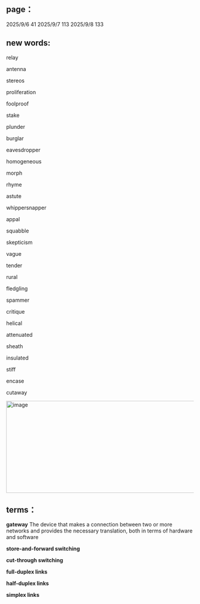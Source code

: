 ## page：
2025/9/6   41
2025/9/7  113
2025/9/8  133
## new words: 
relay 

antenna

stereos

proliferation

foolproof

stake

plunder 

burglar

eavesdropper

homogeneous

morph

rhyme

astute

whippersnapper

appal

squabble

skepticism

vague

tender

rural

fledgling

spammer

critique

helical

attenuated

sheath

insulated

stiff

encase

cutaway

<img width="795" height="247" alt="image" src="https://github.com/user-attachments/assets/c2d70f73-58e1-41b7-b88c-67a9d0b2d9e6" />

## terms：
**gateway** The device that makes a connection between two or more networks and provides the necessary translation, both in terms of hardware and software

**store-and-forward switching**

**cut-through switching**

**full-duplex links**

**half-duplex links**

**simplex links**
